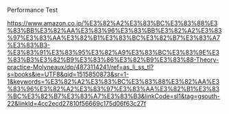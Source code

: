 Performance Test

https://www.amazon.co.jp/%E3%82%A2%E3%83%BC%E3%83%88%E3%83%BB%E3%82%AA%E3%83%96%E3%83%BB%E3%82%A2%E3%83%97%E3%83%AA%E3%82%B1%E3%83%BC%E3%82%B7%E3%83%A7%E3%83%B3-%E3%83%91%E3%83%95%E3%82%A9%E3%83%BC%E3%83%9E%E3%83%B3%E3%82%B9%E3%83%86%E3%82%B9%E3%83%88-Theory-practice-Molyneaux/dp/4873114241/ref=as_li_ss_tl?s=books&ie=UTF8&qid=1515850873&sr=1-1&keywords=%E3%82%A2%E3%83%BC%E3%83%88%E3%82%AA%E3%83%96%E3%82%A2%E3%83%97%E3%83%AA%E3%82%B1%E3%83%BC%E3%82%B7%E3%83%A7%E3%83%B3&linkCode=sl1&tag=gsouth-22&linkId=4cc2ecd27810f56669c175d06f63c27f


